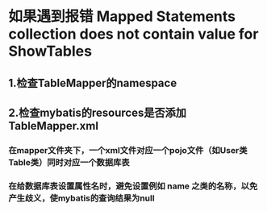 # 如果遇到报错 Mapped Statements collection does not contain value for ShowTables
## 1.检查TableMapper的namespace
## 2.检查mybatis的resources是否添加TableMapper.xml

### 在mapper文件夹下，一个xml文件对应一个pojo文件（如User类 Table类）同时对应一个数据库表
### 在给数据库表设置属性名时，避免设置例如 name 之类的名称，以免产生歧义，使mybatis的查询结果为null
